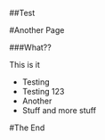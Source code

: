 ##Test


#Another Page



###What??



This is it

- Testing
- Testing 123
- Another
- Stuff and more stuff



#The End